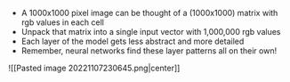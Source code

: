 - A 1000x1000 pixel image can be thought of a (1000x1000) matrix with rgb values in each cell
- Unpack that matrix into a single input vector with 1,000,000 rgb values
- Each layer of the model gets less abstract and more detailed
- Remember, neural networks find these layer patterns all on their own!

![[Pasted image 20221107230645.png|center]]
